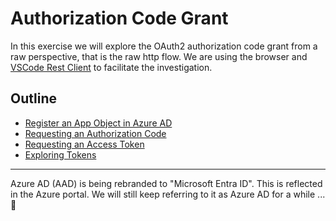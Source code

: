 # Authorization Code Grant

In this exercise we will explore the OAuth2 authorization code grant from a raw perspective, that is the raw http flow. We are using the browser and [VSCode Rest Client](https://github.com/Huachao/vscode-restclient#system-variables) to facilitate the investigation.

## Outline

* [Register an App Object in Azure AD](doc/registering_app_object_in_azure_ad.md)
* [Requesting an Authorization Code](doc/request_an_authorization_code.md)
* [Requesting an Access Token](doc/requesting_an_access_token.md)
* [Exploring Tokens](doc/exploring_tokens.md)

---

Azure AD (AAD) is being rebranded to "Microsoft Entra ID". This is reflected in the Azure portal. We will still keep referring to it as Azure AD for a while ... 🥸
